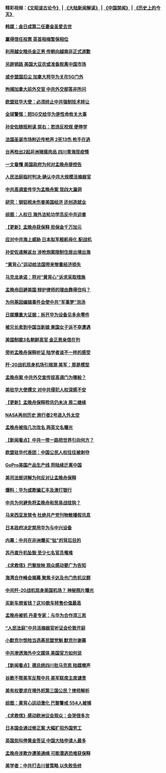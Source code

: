#### 精彩视频：[《文昭谈古论今》](https://github.com/gfw-breaker/wenzhao/blob/master/README.md?t=12130931) | [《大陆新闻解读》](https://github.com/gfw-breaker/ntdtv-comedy/blob/master/README.md?t=12130931) | [《中国禁闻》](https://github.com/gfw-breaker/ntdtv-news/blob/master/README.md?t=12130931) | [《历史上的今天》](https://github.com/gfw-breaker/today-in-history/blob/master/README.md?t=12130931) 

#### [韩媒：金日成第二任妻金圣爱去世](../pages/nsc418/n10907348.md?t=12130931) 

#### [赢得信任投票 英首相梅暂保相位](../pages/nsc418/n10907229.md?t=12130931) 

#### [利用越女暗杀金正男 传朝向越南非正式道歉](../pages/nsc418/n10907137.md?t=12130931) 

#### [另辟销路 美国大豆农或准备脱离中国市场](../pages/nsc418/n10906755.md?t=12130931) 

#### [或步盟国后尘 加拿大将华为关在5G门外](../pages/nsc418/n10906948.md?t=12130931) 

#### [拘捕加拿大前外交官 中共外交部答非所问](../pages/nsc418/n10906805.md?t=12130931) 

#### [欧盟驻华大使：必须终止中共强制技术转让](../pages/nsc418/n10906425.md?t=12130931) 

#### [全球警惕：把5G交给华为是性命攸关大事](../pages/nsc418/n10906129.md?t=12130931) 

#### [孙安佐随班附读 崇右：若违反校规 便停学](../pages/nsc418/n10906519.md?t=12130931) 

#### [法国圣诞市场附近传枪声 2死13伤 枪手在逃](../pages/nsc418/n10906474.md?t=12130931) 

#### [台再检出2起非洲猪瘟肉品 四川青海现疫情](../pages/nsc418/n10905719.md?t=12130931) 

#### [一文看懂 美国政府为何对孟晚舟提控告](../pages/nsc418/n10904250.md?t=12130931) 

#### [人民法庭临时判决:确认中共大规模活摘器官](../pages/nsc418/n10905079.md?t=12130931) 

#### [中共高调宣传华为孟晚舟案 现四大漏洞](../pages/nsc418/n10904788.md?t=12130931) 

#### [研究：钢铝税未伤害美国经济 还创造就业](../pages/nsc418/n10904853.md?t=12130931) 

#### [组图：人权日 海外法轮功学员反中共迫害](../pages/nsc418/n10903703.md?t=12130931) 

#### [【更新】孟晚舟获保释 担保金千万加元](../pages/nsc418/n10904401.md?t=12130931) 

#### [应对中共海上威胁 日本拟军舰航母化 配战机](../pages/nsc418/n10904429.md?t=12130931) 

#### [孙安佐递解返台 涉枪炮案限制住居出境出海](../pages/nsc418/n10904508.md?t=12130931) 

#### [“黄背心”运动给法国带来惨重经济损失](../pages/nsc418/n10904100.md?t=12130931) 

#### [马克龙承诺：将对“黄背心”诉求采取措施](../pages/nsc418/n10904057.md?t=12130931) 

#### [孟晚舟回避美国 辩护律师的理由靠得住吗？](../pages/nsc418/n10903337.md?t=12130931) 

#### [为何基因编辑事件会使中共“军事梦”泡汤](../pages/nsc418/n10901955.md?t=12130931) 

#### [日媒爆重大证据：拆开华为设备见多余零件](../pages/nsc418/n10903419.md?t=12130931) 

#### [被兄长卖到中国当新娘 柬国女子诉不幸遭遇](../pages/nsc418/n10903571.md?t=12130931) 

#### [美国制裁3名朝鲜高官 金正恩亲信在列](../pages/nsc418/n10903139.md?t=12130931) 

#### [旁听孟晚舟保释听证 陆学者谈不一样的感受](../pages/nsc418/n10903199.md?t=12130931) 

#### [歼-20战机现身机场引揣测 美军：那是模型](../pages/nsc418/n10903152.md?t=12130931) 

#### [孟晚舟案 中共外交宣传拔高调门为哪般？](../pages/nsc418/n10902536.md?t=12130931) 

#### [美驻华大使撰文 对中共侵犯人权深感不安](../pages/nsc418/n10902576.md?t=12130931) 

#### [【更新】孟晚舟保释聆讯仍未决 周二继续](../pages/nsc418/n10902280.md?t=12130931) 

#### [NASA再创历史 旅行者2号进入外太空](../pages/nsc418/n10902186.md?t=12130931) 

#### [孟晚舟被指几次改名 两英文名曝光](../pages/nsc418/n10902460.md?t=12130931) 

#### [【新闻看点】中共一带一路把世界引向何方？](../pages/nsc418/n10902174.md?t=12130931) 

#### [欧盟驻华代表团：中国公民人权往往被剥夺](../pages/nsc418/n10902220.md?t=12130931) 

#### [GoPro美国产品生产线 将陆续迁离中国](../pages/nsc418/n10902041.md?t=12130931) 

#### [美司法部详解为何反对让孟晚舟保释](../pages/nsc418/n10902113.md?t=12130931) 

#### [爆料：华为或欺骗汇丰及渣打银行](../pages/nsc418/n10902104.md?t=12130931) 

#### [中共为何避免将孟晚舟和贸易战挂钩？](../pages/nsc418/n10901942.md?t=12130931) 

#### [马来西亚发禁令 杜绝共产党刊物散播假讯息](../pages/nsc418/n10901784.md?t=12130931) 

#### [日本政府决定禁用华为与中兴设备](../pages/nsc418/n10901481.md?t=12130931) 

#### [内幕：中共在非洲爆买“钴”的背后目的](../pages/nsc418/n10898949.md?t=12130931) 

#### [苏丹直升机坠毁 至少七名官员罹难](../pages/nsc418/n10900117.md?t=12130931) 

#### [《求救信》巴黎放映 观众感动要广为告知](../pages/nsc418/n10900019.md?t=12130931) 

#### [海湾合作峰会揭幕 聚焦卡达及也门危机议题](../pages/nsc418/n10899688.md?t=12130931) 

#### [中共歼-20战机现身美国机场？ 神秘照片曝光](../pages/nsc418/n10899663.md?t=12130931) 

#### [买新车想省钱？这10款车转售价值最高](../pages/nsc418/n10898117.md?t=12130931) 

#### [孟晚舟被抓 丹麦专家：与华为合作须三思](../pages/nsc418/n10899564.md?t=12130931) 

#### [“人民法庭”中共活摘器官听证会伦敦开庭](../pages/nsc418/n10899563.md?t=12130931) 

#### [小默克尔惊险当选基民盟党魁 默克尔谢幕](../pages/nsc418/n10899491.md?t=12130931) 

#### [中共渗透海外中文媒体 美国官方如何说](../pages/nsc418/n10893253.md?t=12130931) 

#### [【新闻看点】德总统四川批马克思 陆媒噤声](../pages/nsc418/n10899297.md?t=12130931) 

#### [谷歌不帮美军反帮中共 美军联席主席谴责](../pages/nsc418/n10899167.md?t=12130931) 

#### [美有权要求在境外抓第三国公民？律师解析](../pages/nsc418/n10899107.md?t=12130931) 

#### [组图：黄背心运动激化 巴黎警戒 554人被捕](../pages/nsc418/n10899057.md?t=12130931) 

#### [《求救信》感动欧洲议会观众：会哭很多次](../pages/nsc418/n10897982.md?t=12130931) 

#### [日本国会通过修正案 大幅扩招外国劳工](../pages/nsc418/n10898708.md?t=12130931) 

#### [英国忽叫停黄金签证 中国大陆申请人最多](../pages/nsc418/n10898953.md?t=12130931) 

#### [孟晚舟涉欺诈遭美通缉 可能潜逃恐难获保释](../pages/nsc418/n10898102.md?t=12130931) 

#### [美学者：中共打击川普策略 以失败告终](../pages/nsc418/n10897887.md?t=12130931) 

